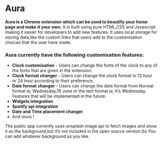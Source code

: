 # Aura 
**Aura is a Chrome extension which can be used to beautify your home page and make it your own.**
It is built using pure HTML,CSS and Javascript making it easier for developers to add new features.
It uses local storage for storing data,like the custom links that users add to the customisation choices that the user have made.

### Aura currently have the following customisation features:
* **Clock customisation** - Users can change the fonts of the clock to any of the fonts that are given in the extension.
* **Clock format changer** - Users can change the clock format to 12 hour or 24 hour according to their preference.
* **Date format changer** - Users can change the date format from Normal format ie; Wednesday,19 June or the text format ie; It’s Wednesday.
Features that will be implemented in the future:
* **Widgets integration** 
* **Spotify api integration** 
* **Date and Time placement changer**
* And more !

The public app currently uses unsplash image api to fetch images and show it as the background,but it’s not included in the open source version.So You can add whatever background as you like.
